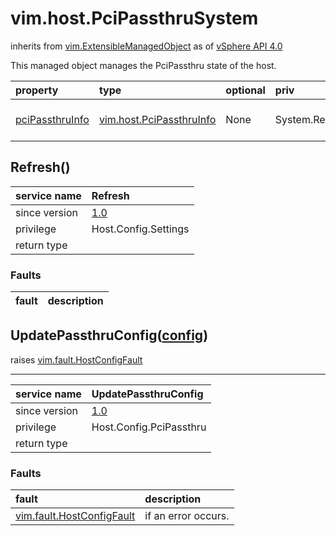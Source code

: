 vim.host.PciPassthruSystem
==========================
inherits from [vim.ExtensibleManagedObject](vim.ExtensibleManagedObject.md "vim.ExtensibleManagedObject")
as of [vSphere API 4.0](vim.version.md#vim.version.version5)


This managed object manages the PciPassthru state of the host.

| property | type | optional | priv | desc |
|:---------|:-----|:---------|:-----|:-----|
| <a href='pciPassthruInfo'>pciPassthruInfo</a> | [vim.host.PciPassthruInfo](vim.host.PciPassthruInfo.md "vim.host.PciPassthruInfo") | None | System.Read | Array of PciPassthru information |


Refresh()
---------

| service name | Refresh |
|:--|:--|
| since version | [1.0](vim.version.md#vim.version.version5) |
| privilege    | Host.Config.Settings |
| return type |  |
### Faults
| fault | description |
|:------|:------------|




UpdatePassthruConfig([config](vim.host.PciPassthruConfig.md "vim.host.PciPassthruConfig"))
------------------------------------------------------------------------------------------
 raises [vim.fault.HostConfigFault](vim.fault.HostConfigFault.md "vim.fault.HostConfigFault")

---
| service name | UpdatePassthruConfig |
|:--|:--|
| since version | [1.0](vim.version.md#vim.version.version5) |
| privilege    | Host.Config.PciPassthru |
| return type |  |
### Faults
| fault | description |
|:------|:------------|
| [vim.fault.HostConfigFault](vim.fault.HostConfigFault.md "vim.fault.HostConfigFault") | if an error occurs. |




